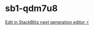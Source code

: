 # sb1-qdm7u8

[Edit in StackBlitz next generation editor ⚡️](https://stackblitz.com/~/github.com/Zaki262682/sb1-qdm7u8)